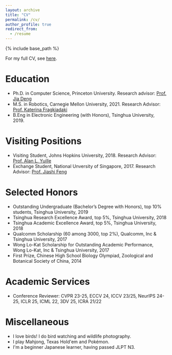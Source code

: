 ```yaml
---
layout: archive
title: "CV"
permalink: /cv/
author_profile: true
redirect_from:
  - /resume
---
```


{% include base_path %}

For my full CV, see [here](http://zuoym15.github.io/files/Yiming_Zuo_CV.pdf).

Education
======

* Ph.D. in Computer Science, Princeton University. Research advisor: [Prof. Jia Deng](https://www.cs.princeton.edu/~jiadeng/)
* M.S. in Robotics, Carnegie Mellon University, 2021. Research Advisor: [Prof. Katerina Fragkiadaki](https://www.cs.cmu.edu/~katef/)
* B.Eng in Electronic Engineering (with Honors), Tsinghua University, 2019.

Visiting Positions
======
* Visiting Student, Johns Hopkins University, 2018. Research Advisor: [Prof. Alan L. Yuille](http://www.cs.jhu.edu/~ayuille/)
* Exchange Student, National Unversity of Singapore, 2017. Research Advisor: [Prof. Jiashi Feng](https://sites.google.com/site/jshfeng/)

Selected Honors
======

* Outstanding Undergraduate (Bachelor’s Degree with Honors), top 10% students, Tsinghua University, 2019
*	Tsinghua Research Excellence Award, top 5%, Tsinghua University, 2018
* Tsinghua Academic Excellence Award, top 5%, Tsinghua University, 2018
* Qualcomm Scholarship (60 among 3000, top 2%), Qualcomm, Inc & Tsinghua University, 2017
* Wong Lo-Kat Scholarship for Outstanding Academic Performance, Wong Lo-Kat, Inc & Tsinghua University, 2017
* First Prize, Chinese High School Biology Olympiad, Zoological and Botanical Society of China, 2014 

Academic Services
======

* Conference Reviewer: CVPR 23-25, ECCV 24, ICCV 23/25, NeurIPS 24-25, ICLR 25, ICML 22, 3DV 25, ICRA 21/22

Miscellaneous
======
* I love birds! I do bird watching and wildlife photography.
* I play Mahjong, Texas Hold'em and Pokémon.
* I'm a beginner Japanese learner, having passed JLPT N3.


<!-- Work experience
======
* Summer 2015: Research Assistant
  * Github University
  * Duties included: Tagging issues
  * Supervisor: Professor Git

* Fall 2015: Research Assistant
  * Github University
  * Duties included: Merging pull requests
  * Supervisor: Professor Hub -->


  
<!-- Skills
======
* Skill 1
* Skill 2
  * Sub-skill 2.1
  * Sub-skill 2.2
  * Sub-skill 2.3
* Skill 3

Publications
======
  <ul>{% for post in site.publications %}
    {% include archive-single-cv.html %}
  {% endfor %}</ul>
  
Talks
======
  <ul>{% for post in site.talks %}
    {% include archive-single-talk-cv.html %}
  {% endfor %}</ul>
  
Teaching
======
  <ul>{% for post in site.teaching %}
    {% include archive-single-cv.html %}
  {% endfor %}</ul>
  
Service and leadership
======
* Currently signed in to 43 different slack teams -->
